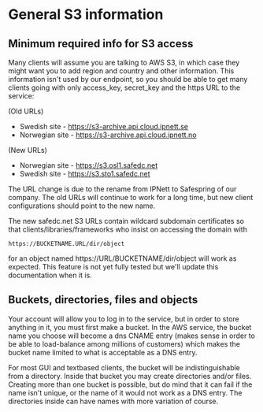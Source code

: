 # General S3 information

## Minimum required info for S3 access

Many clients will assume you are talking to AWS S3, in which case they
might want you to add region and country and other information. This
information isn't used by our endpoint, so you should be able to get
many clients going with only access_key, secret_key and the https URL
to the service:

(Old URLs)

+ Swedish site - https://s3-archive.api.cloud.ipnett.se
+ Norwegian site - https://s3-archive.api.cloud.ipnett.no

(New URLs)

+ Norwegian site - https://s3.osl1.safedc.net
+ Swedish site   - https://s3.sto1.safedc.net

The URL change is due to the rename from IPNett to Safespring of our
company.  The old URLs will continue to work for a long time, but new
client configurations should point to the new name.

The new safedc.net S3 URLs contain wildcard subdomain certificates so that
clients/libraries/frameworks who insist on accessing the domain with

    https://BUCKETNAME.URL/dir/object

for an object named https://URL/BUCKETNAME/dir/object will work as expected.
This feature is not yet fully tested but we'll update this documentation when
it is.

## Buckets, directories, files and objects

Your account will allow you to log in to the service, but in order to
store anything in it, you must first make a bucket.  In the AWS
service, the bucket name you choose will become a dns CNAME entry
(makes sense in order to be able to load-balance among millions of
customers) which makes the bucket name limited to what is acceptable
as a DNS entry.

For most GUI and textbased clients, the bucket will be
indistinguishable from a directory. Inside that bucket you may create
directories and/or files. Creating more than one bucket is possible,
but do mind that it can fail if the name isn't unique, or the name of
it would not work as a DNS entry. The directories inside can have
names with more variation of course.

